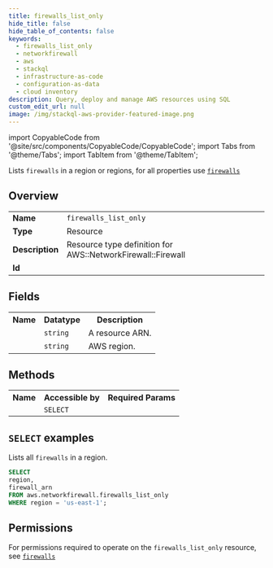 ```yaml
---
title: firewalls_list_only
hide_title: false
hide_table_of_contents: false
keywords:
  - firewalls_list_only
  - networkfirewall
  - aws
  - stackql
  - infrastructure-as-code
  - configuration-as-data
  - cloud inventory
description: Query, deploy and manage AWS resources using SQL
custom_edit_url: null
image: /img/stackql-aws-provider-featured-image.png
---
```


import CopyableCode from '@site/src/components/CopyableCode/CopyableCode';
import Tabs from '@theme/Tabs';
import TabItem from '@theme/TabItem';

Lists <code>firewalls</code> in a region or regions, for all properties use <a href="/services/serviceName/firewalls/"><code>firewalls</code></a>

## Overview
<table>
<tbody>
<tr><td><b>Name</b></td><td><code>firewalls_list_only</code></td></tr>
<tr><td><b>Type</b></td><td>Resource</td></tr>
<tr><td><b>Description</b></td><td>Resource type definition for AWS::NetworkFirewall::Firewall</td></tr>
<tr><td><b>Id</b></td><td><CopyableCode code="aws.networkfirewall.firewalls_list_only" /></td></tr>
</tbody>
</table>

## Fields
<table>
<tbody>
<tr><th>Name</th><th>Datatype</th><th>Description</th></tr><tr><td><CopyableCode code="firewall_arn" /></td><td><code>string</code></td><td>A resource ARN.</td></tr>
<tr><td><CopyableCode code="region" /></td><td><code>string</code></td><td>AWS region.</td></tr>
</tbody>
</table>

## Methods

<table>
<tbody>
  <tr>
    <th>Name</th>
    <th>Accessible by</th>
    <th>Required Params</th>
  </tr>
  <tr>
    <td><CopyableCode code="list_resources" /></td>
    <td><code>SELECT</code></td>
    <td><CopyableCode code="region" /></td>
  </tr>
</tbody>
</table>

## `SELECT` examples
Lists all <code>firewalls</code> in a region.
```sql
SELECT
region,
firewall_arn
FROM aws.networkfirewall.firewalls_list_only
WHERE region = 'us-east-1';
```


## Permissions

For permissions required to operate on the <code>firewalls_list_only</code> resource, see <a href="/services/networkfirewall/firewalls/#permissions"><code>firewalls</code></a>

